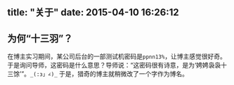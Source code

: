 title: "关于"
date: 2015-04-10 16:26:12
---

为何“十三羽”？
-----
在博主实习期间，某公司后台的一部测试机密码是`ppnn13%`，让博主感觉很好奇。于是询问导师，这密码是什么意思？导师说：“这密码很有诗意，是为‘娉娉袅袅十三馀’”。`_(:з」∠)_` 于是，猎奇的博主就稍微改了一个字作为博名。
